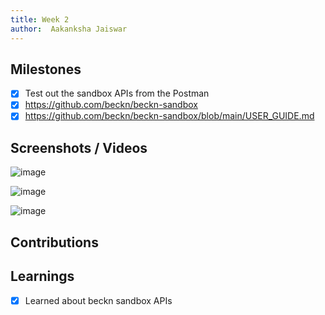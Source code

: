 ```yaml
---
title: Week 2
author:  Aakanksha Jaiswar
---
```


## Milestones
- [x] Test out the sandbox APIs from the Postman
- [x] https://github.com/beckn/beckn-sandbox
- [x] https://github.com/beckn/beckn-sandbox/blob/main/USER_GUIDE.md

## Screenshots / Videos 

![image](https://drive.google.com/uc?export=view&id=1QAvc_OFqrwx0aYTULyFrBwlef00x18xt)

![image](https://drive.google.com/uc?export=view&id=11R8tel1lYj2qeRA8Po9R8Pzz4NtEJ8Ht)

![image](https://drive.google.com/uc?export=view&id=1SRAJ_dhaNDMSAabnIIuudiUa2ZyLcHwe)


## Contributions


## Learnings

- [x] Learned about beckn sandbox APIs